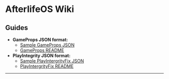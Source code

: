 # AfterlifeOS Wiki

## Guides
- **GameProps JSON format:**
    - [Sample GameProps JSON](https://github.com/AfterlifeOS/afterlifeOS_wiki/blob/14/spoofing/GameProps/gameprops.json)
    - [GameProps README](https://github.com/AfterlifeOS/afterlifeOS_wiki/blob/14/spoofing/GameProps/README)
- **PlayIntegrity JSON format:**
    - [Sample PlayIntergrityFix JSON](https://github.com/AfterlifeOS/afterlifeOS_wiki/blob/14/spoofing/PlayIntergrity/pif.json)
    - [PlayIntergrityFix README](https://github.com/AfterlifeOS/afterlifeOS_wiki/blob/14/spoofing/PlayIntergrity/README)
---


